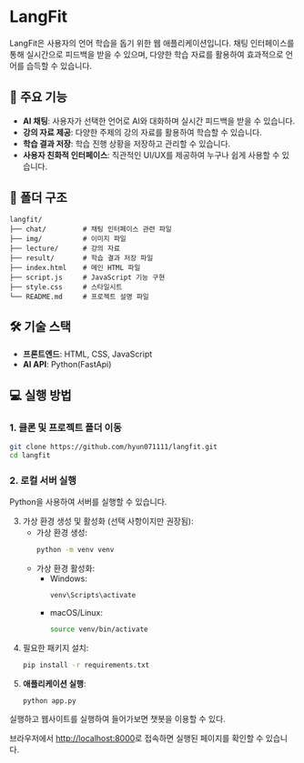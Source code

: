 # LangFit

LangFit은 사용자의 언어 학습을 돕기 위한 웹 애플리케이션입니다. 채팅 인터페이스를 통해 실시간으로 피드백을 받을 수 있으며, 다양한 학습 자료를 활용하여 효과적으로 언어를 습득할 수 있습니다.

## 🚀 주요 기능

- **AI 채팅**: 사용자가 선택한 언어로 AI와 대화하며 실시간 피드백을 받을 수 있습니다.
- **강의 자료 제공**: 다양한 주제의 강의 자료를 활용하여 학습할 수 있습니다.
- **학습 결과 저장**: 학습 진행 상황을 저장하고 관리할 수 있습니다.
- **사용자 친화적 인터페이스**: 직관적인 UI/UX를 제공하여 누구나 쉽게 사용할 수 있습니다.

## 📂 폴더 구조

```
langfit/
├── chat/         # 채팅 인터페이스 관련 파일
├── img/          # 이미지 파일
├── lecture/      # 강의 자료
├── result/       # 학습 결과 저장 파일
├── index.html    # 메인 HTML 파일
├── script.js     # JavaScript 기능 구현
├── style.css     # 스타일시트
└── README.md     # 프로젝트 설명 파일
```

## 🛠 기술 스택

- **프론트엔드**: HTML, CSS, JavaScript
- **AI API**: Python(FastApi)

## 💻 실행 방법

### 1. 클론 및 프로젝트 폴더 이동
```bash
git clone https://github.com/hyun071111/langfit.git
cd langfit
```

### 2. 로컬 서버 실행
Python을 사용하여 서버를 실행할 수 있습니다.

3. 가상 환경 생성 및 활성화 (선택 사항이지만 권장됨):
   - 가상 환경 생성:
     ```bash
     python -m venv venv
     ```
   - 가상 환경 활성화:
     - Windows:
       ```bash
       venv\Scripts\activate
       ```
     - macOS/Linux:
       ```bash
       source venv/bin/activate
       ```
4. 필요한 패키지 설치:
   ```bash
   pip install -r requirements.txt
   ```
5. **애플리케이션 실행**:
   ```bash
   python app.py
   ```

실행하고 웹사이트를 실행하여 들어가보면 챗봇을 이용할 수 있다.

브라우저에서 [http://localhost:8000](http://localhost:8000)로 접속하면 실행된 페이지를 확인할 수 있습니다.
